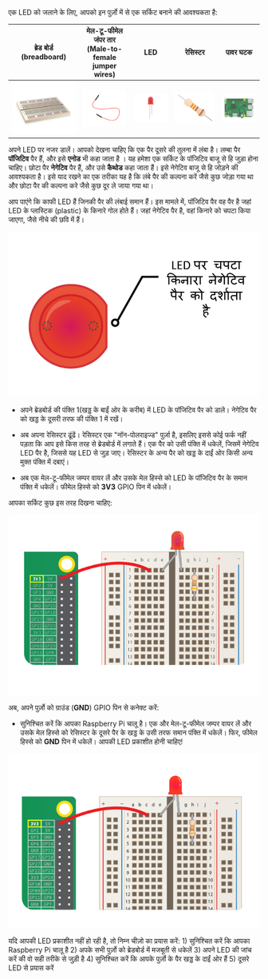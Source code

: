 एक LED को जलाने के लिए, आपको इन पुर्ज़ो में से एक सर्किट बनाने की आवश्यकता है:

| ब्रेड बोर्ड (breadboard)             | मेल-टू-फीमेल जंपर तार (Male-to-female jumper wires) | LED                    | रेसिस्टर                         | पावर घटक                               |
| ------------------------------------ | --------------------------------------------------- | ---------------------- | -------------------------------- | -------------------------------------- |
| ![breadboard](images/breadboard.png) | ![mfjumper](images/mfjumper.png)                    | ![LED](images/led.png) | ![resistor](images/resistor.png) | ![raspberrypi](images/raspberrypi.png) |

अपने LED पर नजर डालें। आपको देखना चाहिए कि एक पैर दूसरे की तुलना में लंबा है। लम्बा पैर **पॉजिटिव** पैर हैं, और इसे **एनोड** भी कहा जाता है । यह हमेशा एक सर्किट के पॉजिटिव बाजू से हि जुड़ा होना चाहिए। छोटा पैर **नेगेटिव** पैर हैं, और उसे **कैथोड** कहा जाता हैं। इसे नेगेटिव बाजू से हि जोड़ने की आवश्यकता है। इसे याद रखने का एक तरीका यह है कि लंबे पैर की कल्पना करें जैसे कुछ जोड़ा गया था और छोटा पैर की कल्पना करे जैसे कुछ दूर ले जाया गया था।

आप पाएंगे कि काफी LED हैं जिनकी पैर की लंबाई समान हैं। इस मामले में, पॉजिटिव पैर वह पैर है जहां LED के प्लास्टिक (plastic) के किनारे गोल होते हैं। जहां नेगेटिव पैर है, वहां किनारे को चपटा किया जाएगा, जैसे नीचे की छवि में हैं।

![LED Closeup](images/LEDcloseup.png)

+ अपने ब्रेडबोर्ड की पंक्ति 1(खड्ड के बाईं ओर के करीब) में LED के पॉजिटिव पैर को डाले। नेगेटिव पैर को खड्ड के दूसरी तरफ की पंक्ति 1 में रखें।

+ अब अपना रेसिस्टर ढूंढें। रेसिस्टर एक "नॉन-पोलराइज्ड" पुर्ज़ा है, इसलिए इससे कोई फर्क नहीं पड़ता कि आप इसे किस तरह से ब्रेडबोर्ड में लगाते हैं। एक पैर को उसी पंक्ति में धकेलें, जिसमें नेगेटिव LED पैर है, जिससे यह LED से जुड़ जाए। रेसिस्टर के अन्य पैर को खड्ड के दाईं ओर किसी अन्य मुक्त पंक्ति में दबाएं।

+ अब एक मेल-टू-फीमेल जम्पर वायर लें और उसके मेल हिस्से को LED के पॉजिटिव पैर के समान पंक्ति में धकेलें। फीमेल हिस्से को **3V3** GPIO पिन में धकेलें।

आपका सर्किट कुछ इस तरह दिखना चाहिए:

![Circuit Missing Ground](images/ground-missing.png)

अब, अपने पुर्ज़ो को ग्राउंड (**GND**) GPIO पिन से कनेक्ट करें:

+ सुनिश्चित करें कि आपका Raspberry Pi चालू है। एक और मेल-टू-फीमेल जम्पर वायर लें और उसके मेल हिस्से को रेसिस्टर के दूसरे पैर के खड्ड के उसी तरफ समान पंक्ति में धकेलें। फिर, फीमेल हिस्से को **GND** पिन में धकेलें। आपकी LED प्रकाशीत होनी चाहिए!

![Circuit Current Flow](images/circuit-current-flow.gif)

यदि आपकी LED प्रकाशीत नहीं हो रही है, तो निम्न चीज़ो का प्रयास करें: 1) सुनिश्चित करें कि आपका Raspberry Pi चालू है 2) अपके सभी पुर्ज़ो को ब्रेडबोर्ड में मजबूती से धकेलें 3) अपने LED की जांच करें की वो सही तरीके से जुड़ी है 4) सुनिश्चित करें कि आपके पुर्ज़ो के पैर खड्ड के दाईं ओर हैं 5) दूसरे LED से प्रयास करें
